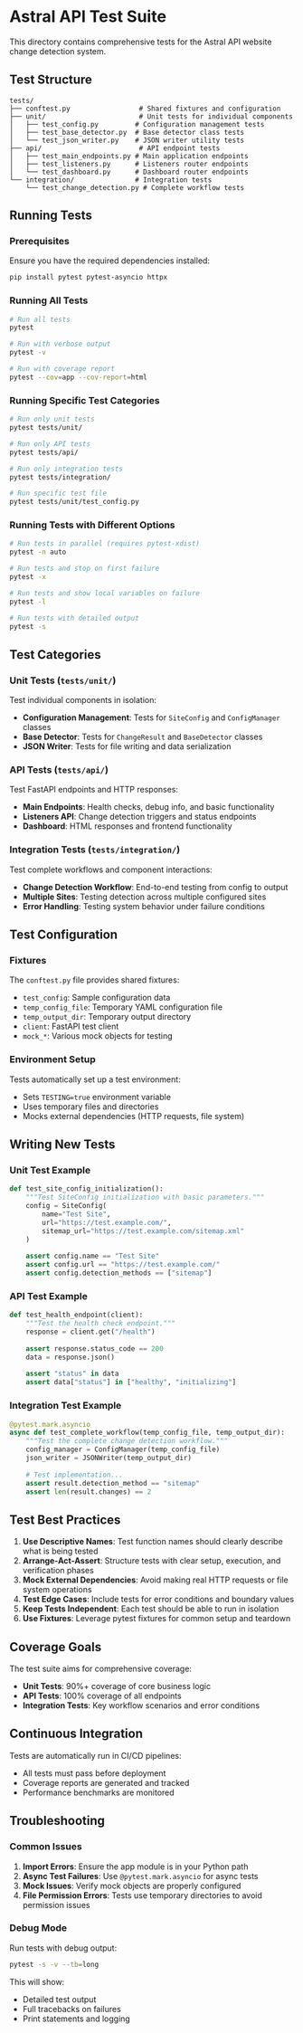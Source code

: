 # Astral API Test Suite

This directory contains comprehensive tests for the Astral API website change detection system.

## Test Structure

```
tests/
├── conftest.py                 # Shared fixtures and configuration
├── unit/                       # Unit tests for individual components
│   ├── test_config.py         # Configuration management tests
│   ├── test_base_detector.py  # Base detector class tests
│   └── test_json_writer.py    # JSON writer utility tests
├── api/                        # API endpoint tests
│   ├── test_main_endpoints.py # Main application endpoints
│   ├── test_listeners.py      # Listeners router endpoints
│   └── test_dashboard.py      # Dashboard router endpoints
└── integration/               # Integration tests
    └── test_change_detection.py # Complete workflow tests
```

## Running Tests

### Prerequisites

Ensure you have the required dependencies installed:

```bash
pip install pytest pytest-asyncio httpx
```

### Running All Tests

```bash
# Run all tests
pytest

# Run with verbose output
pytest -v

# Run with coverage report
pytest --cov=app --cov-report=html
```

### Running Specific Test Categories

```bash
# Run only unit tests
pytest tests/unit/

# Run only API tests
pytest tests/api/

# Run only integration tests
pytest tests/integration/

# Run specific test file
pytest tests/unit/test_config.py
```

### Running Tests with Different Options

```bash
# Run tests in parallel (requires pytest-xdist)
pytest -n auto

# Run tests and stop on first failure
pytest -x

# Run tests and show local variables on failure
pytest -l

# Run tests with detailed output
pytest -s
```

## Test Categories

### Unit Tests (`tests/unit/`)

Test individual components in isolation:

- **Configuration Management**: Tests for `SiteConfig` and `ConfigManager` classes
- **Base Detector**: Tests for `ChangeResult` and `BaseDetector` classes
- **JSON Writer**: Tests for file writing and data serialization

### API Tests (`tests/api/`)

Test FastAPI endpoints and HTTP responses:

- **Main Endpoints**: Health checks, debug info, and basic functionality
- **Listeners API**: Change detection triggers and status endpoints
- **Dashboard**: HTML responses and frontend functionality

### Integration Tests (`tests/integration/`)

Test complete workflows and component interactions:

- **Change Detection Workflow**: End-to-end testing from config to output
- **Multiple Sites**: Testing detection across multiple configured sites
- **Error Handling**: Testing system behavior under failure conditions

## Test Configuration

### Fixtures

The `conftest.py` file provides shared fixtures:

- `test_config`: Sample configuration data
- `temp_config_file`: Temporary YAML configuration file
- `temp_output_dir`: Temporary output directory
- `client`: FastAPI test client
- `mock_*`: Various mock objects for testing

### Environment Setup

Tests automatically set up a test environment:

- Sets `TESTING=true` environment variable
- Uses temporary files and directories
- Mocks external dependencies (HTTP requests, file system)

## Writing New Tests

### Unit Test Example

```python
def test_site_config_initialization():
    """Test SiteConfig initialization with basic parameters."""
    config = SiteConfig(
        name="Test Site",
        url="https://test.example.com/",
        sitemap_url="https://test.example.com/sitemap.xml"
    )
    
    assert config.name == "Test Site"
    assert config.url == "https://test.example.com/"
    assert config.detection_methods == ["sitemap"]
```

### API Test Example

```python
def test_health_endpoint(client):
    """Test the health check endpoint."""
    response = client.get("/health")
    
    assert response.status_code == 200
    data = response.json()
    
    assert "status" in data
    assert data["status"] in ["healthy", "initializing"]
```

### Integration Test Example

```python
@pytest.mark.asyncio
async def test_complete_workflow(temp_config_file, temp_output_dir):
    """Test the complete change detection workflow."""
    config_manager = ConfigManager(temp_config_file)
    json_writer = JSONWriter(temp_output_dir)
    
    # Test implementation...
    assert result.detection_method == "sitemap"
    assert len(result.changes) == 2
```

## Test Best Practices

1. **Use Descriptive Names**: Test function names should clearly describe what is being tested
2. **Arrange-Act-Assert**: Structure tests with clear setup, execution, and verification phases
3. **Mock External Dependencies**: Avoid making real HTTP requests or file system operations
4. **Test Edge Cases**: Include tests for error conditions and boundary values
5. **Keep Tests Independent**: Each test should be able to run in isolation
6. **Use Fixtures**: Leverage pytest fixtures for common setup and teardown

## Coverage Goals

The test suite aims for comprehensive coverage:

- **Unit Tests**: 90%+ coverage of core business logic
- **API Tests**: 100% coverage of all endpoints
- **Integration Tests**: Key workflow scenarios and error conditions

## Continuous Integration

Tests are automatically run in CI/CD pipelines:

- All tests must pass before deployment
- Coverage reports are generated and tracked
- Performance benchmarks are monitored

## Troubleshooting

### Common Issues

1. **Import Errors**: Ensure the app module is in your Python path
2. **Async Test Failures**: Use `@pytest.mark.asyncio` for async tests
3. **Mock Issues**: Verify mock objects are properly configured
4. **File Permission Errors**: Tests use temporary directories to avoid permission issues

### Debug Mode

Run tests with debug output:

```bash
pytest -s -v --tb=long
```

This will show:
- Detailed test output
- Full tracebacks on failures
- Print statements and logging 